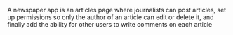 A newspaper app is an articles page where journalists can post articles, 
set up permissions so only the author of an article can edit or delete it,
and finally add the ability for other users to write comments on each article

